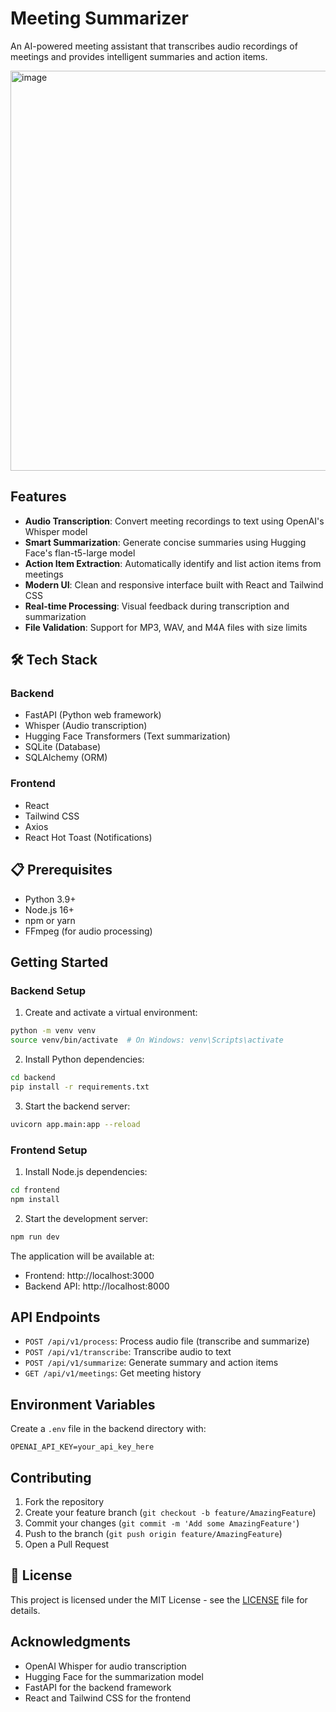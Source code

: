 # Meeting Summarizer

An AI-powered meeting assistant that transcribes audio recordings of meetings and provides intelligent summaries and action items.

 <img width="2025" height="640" alt="image" src="https://github.com/user-attachments/assets/690d3744-20cd-4957-9296-3ce409b3729f" />


##  Features

- **Audio Transcription**: Convert meeting recordings to text using OpenAI's Whisper model
- **Smart Summarization**: Generate concise summaries using Hugging Face's flan-t5-large model
- **Action Item Extraction**: Automatically identify and list action items from meetings
- **Modern UI**: Clean and responsive interface built with React and Tailwind CSS
- **Real-time Processing**: Visual feedback during transcription and summarization
- **File Validation**: Support for MP3, WAV, and M4A files with size limits

## 🛠️ Tech Stack

### Backend
- FastAPI (Python web framework)
- Whisper (Audio transcription)
- Hugging Face Transformers (Text summarization)
- SQLite (Database)
- SQLAlchemy (ORM)

### Frontend
- React
- Tailwind CSS
- Axios
- React Hot Toast (Notifications)

## 📋 Prerequisites

- Python 3.9+
- Node.js 16+
- npm or yarn
- FFmpeg (for audio processing)

##  Getting Started

### Backend Setup

1. Create and activate a virtual environment:
```bash
python -m venv venv
source venv/bin/activate  # On Windows: venv\Scripts\activate
```

2. Install Python dependencies:
```bash
cd backend
pip install -r requirements.txt
```

3. Start the backend server:
```bash
uvicorn app.main:app --reload
```

### Frontend Setup

1. Install Node.js dependencies:
```bash
cd frontend
npm install
```

2. Start the development server:
```bash
npm run dev
```

The application will be available at:
- Frontend: http://localhost:3000
- Backend API: http://localhost:8000

##  API Endpoints

- `POST /api/v1/process`: Process audio file (transcribe and summarize)
- `POST /api/v1/transcribe`: Transcribe audio to text
- `POST /api/v1/summarize`: Generate summary and action items
- `GET /api/v1/meetings`: Get meeting history

##  Environment Variables

Create a `.env` file in the backend directory with:
```
OPENAI_API_KEY=your_api_key_here
```

##  Contributing

1. Fork the repository
2. Create your feature branch (`git checkout -b feature/AmazingFeature`)
3. Commit your changes (`git commit -m 'Add some AmazingFeature'`)
4. Push to the branch (`git push origin feature/AmazingFeature`)
5. Open a Pull Request

## 📄 License

This project is licensed under the MIT License - see the [LICENSE](LICENSE) file for details.

## Acknowledgments

- OpenAI Whisper for audio transcription
- Hugging Face for the summarization model
- FastAPI for the backend framework
- React and Tailwind CSS for the frontend 
